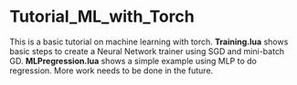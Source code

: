 # Tutorial_ML_with_Torch
This is a basic tutorial on machine learning with torch.
**Training.lua** shows basic steps to create a Neural Network trainer using SGD and mini-batch GD.
**MLPregression.lua** shows a simple example using MLP to do regression.
More work needs to be done in the future.
